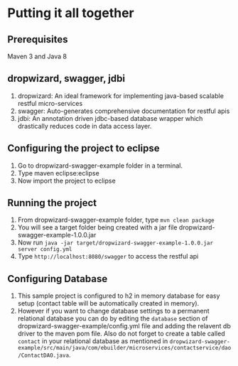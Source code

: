 # Putting it all together

## Prerequisites
Maven 3 and Java 8

## dropwizard, swagger, jdbi

1. dropwizard: An ideal framework for implementing java-based scalable restful micro-services
2. swagger: Auto-generates comprehensive documentation for restful apis
3. jdbi: An annotation driven jdbc-based database wrapper which drastically reduces code in data access layer.

## Configuring the project to eclipse

1. Go to dropwizard-swagger-example folder in a terminal.
2. Type maven eclipse:eclipse
3. Now import the project to eclipse

## Running the project

1. From dropwizard-swagger-example folder, type `mvn clean package`
2. You will see a target folder being created with a jar file dropwizard-swagger-example-1.0.0.jar
3. Now run `java -jar target/dropwizard-swagger-example-1.0.0.jar server config.yml`
4. Type `http://localhost:8080/swagger` to access the restful api

## Configuring Database

1. This sample project is configured to h2 in memory database for easy setup (contact table will be automatically created in memory).
2. However if you want to change database settings to a permanent relational database you can do by editing the `database` section of dropwizard-swagger-example/config.yml file and adding the relavent db driver to the maven pom file. Also do not forget to create a table called `contact` in your relational database as mentioned in `dropwizard-swagger-example/src/main/java/com/ebuilder/microservices/contactservice/dao/ContactDAO.java`.

  

